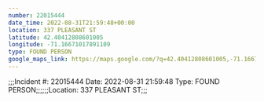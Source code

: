 ```yaml
---
number: 22015444
date_time: 2022-08-31T21:59:48+00:00
location: 337 PLEASANT ST
latitude: 42.40412808601005
longitude: -71.16671017891109
type: FOUND PERSON
google_maps_link: https://maps.google.com/?q=42.40412808601005,-71.16671017891109
---
```


;;;Incident #: 22015444  Date: 2022-08-31 21:59:48   Type: FOUND PERSON;;;;;;Location: 337 PLEASANT ST;;;
